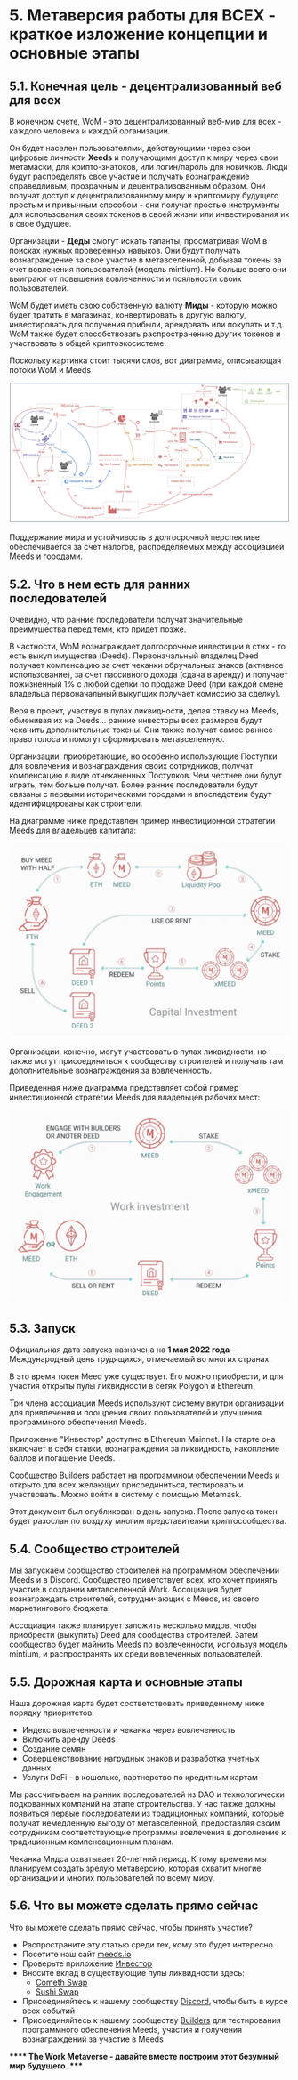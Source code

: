 # 5. Метаверсия работы для ВСЕХ - краткое изложение концепции и основные этапы

## 5.1. Конечная цель - децентрализованный веб для всех

В конечном счете, WoM - это децентрализованный веб-мир для всех - каждого человека и каждой организации.

Он будет населен пользователями, действующими через свои цифровые личности **Xeeds** и получающими доступ к миру через свои метамаски, для крипто-знатоков, или логин/пароль для новичков. Люди будут распределять свое участие и получать вознаграждение справедливым, прозрачным и децентрализованным образом. Они получат доступ к децентрализованному миру и криптомиру будущего простым и привычным способом - они получат простые инструменты для использования своих токенов в своей жизни или инвестирования их в свое будущее.

Организации - **Деды** смогут искать таланты, просматривая WoM в поисках нужных проверенных навыков. Они будут получать вознаграждение за свое участие в метавселенной, добывая токены за счет вовлечения пользователей (модель mintium). Но больше всего они выиграют от повышения вовлеченности и лояльности своих пользователей.

WoM будет иметь свою собственную валюту **Миды** - которую можно будет тратить в магазинах, конвертировать в другую валюту, инвестировать для получения прибыли, арендовать или покупать и т.д. WoM также будет способствовать распространению других токенов и участвовать в общей криптоэкосистеме.

Поскольку картинка стоит тысячи слов, вот диаграмма, описывающая потоки WoM и Meeds

![Потоки WoM и Meeds](en/img/wom-flows.png)

Поддержание мира и устойчивость в долгосрочной перспективе обеспечивается за счет налогов, распределяемых между ассоциацией Meeds и городами.

## 5.2. Что в нем есть для ранних последователей

Очевидно, что ранние последователи получат значительные преимущества перед теми, кто придет позже.

В частности, WoM вознаграждает долгосрочные инвестиции в стих - то есть выкуп имущества (Deeds). Первоначальный владелец Deed получает компенсацию за счет чеканки обручальных знаков (активное использование), за счет пассивного дохода (сдача в аренду) и получает пожизненный 1% с любой сделки по продаже Deed (при каждой смене владельца первоначальный выкупщик получает комиссию за сделку).

Веря в проект, участвуя в пулах ликвидности, делая ставку на Meeds, обменивая их на Deeds... ранние инвесторы всех размеров будут чеканить дополнительные токены. Они также получат самое раннее право голоса и помогут сформировать метавселенную.

Организации, приобретающие, но особенно использующие Поступки для вовлечения и вознаграждения своих сотрудников, получат компенсацию в виде отчеканенных Поступков. Чем честнее они будут играть, тем больше получат. Более ранние последователи будут связаны с первыми историческими городами и впоследствии будут идентифицированы как строители.

На диаграмме ниже представлен пример инвестиционной стратегии Meeds для владельцев капитала:

![Инвестиционная стратегия Meeds для владельцев капитала](en/img/invest-capital.png)

Организации, конечно, могут участвовать в пулах ликвидности, но также могут присоединиться к сообществу строителей и получать там дополнительные вознаграждения за вовлеченность.

Приведенная ниже диаграмма представляет собой пример инвестиционной стратегии Meeds для владельцев рабочих мест:

![Инвестиционная стратегия Meeds для владельцев рабочих мест](en/img/invest-work.png)

## 5.3. Запуск

Официальная дата запуска назначена на **1 мая 2022 года** - Международный день трудящихся, отмечаемый во многих странах.

В это время токен Meed уже существует. Его можно приобрести, и для участия открыты пулы ликвидности в сетях Polygon и Ethereum.

Три члена ассоциации Meeds используют систему внутри организации для привлечения и поощрения своих пользователей и улучшения программного обеспечения Meeds.

Приложение "Инвестор" доступно в Ethereum Mainnet. На старте она включает в себя ставки, вознаграждения за ликвидность, накопление баллов и погашение Deeds.

Сообщество Builders работает на программном обеспечении Meeds и открыто для всех желающих присоединиться, тестировать и участвовать. Можно войти в систему с помощью Metamask.

Этот документ был опубликован в день запуска. После запуска токен будет разослан по воздуху многим представителям криптосообщества.

## 5.4. Сообщество строителей

Мы запускаем сообщество строителей на программном обеспечении Meeds и в Discord. Сообщество приветствует всех, кто хочет принять участие в создании метавселенной Work. Ассоциация будет вознаграждать строителей, сотрудничающих с Meeds, из своего маркетингового бюджета.

Ассоциация также планирует заложить несколько мидов, чтобы приобрести (выкупить) Deed для сообщества строителей. Затем сообщество будет майнить Meeds по вовлеченности, используя модель mintium, и распространять их среди вовлеченных пользователей.

## 5.5. Дорожная карта и основные этапы

Наша дорожная карта будет соответствовать приведенному ниже порядку приоритетов:

- Индекс вовлеченности и чеканка через вовлеченность
- Включить аренду Deeds
- Создание семян
- Совершенствование нагрудных знаков и разработка учетных данных
- Услуги DeFi - в кошельке, партнерство по кредитным картам

Мы рассчитываем на ранних последователей из DAO и технологически подкованных компаний на этапе строительства. У нас также должны появиться первые последователи из традиционных компаний, которые получат немедленную выгоду от метавселенной, предоставляя своим сотрудникам соответствующие программы вовлечения в дополнение к традиционным компенсационным планам.

Чеканка Мидса охватывает 20-летний период. К тому времени мы планируем создать зрелую метаверсию, которая охватит многие организации и многих пользователей по всему миру.

## 5.6. Что вы можете сделать прямо сейчас

Что вы можете сделать прямо сейчас, чтобы принять участие?

- Распространите эту статью среди тех, кому это будет интересно
- Посетите наш сайт [meeds.io](https://www.meeds.io/)
- Проверьте приложение [Инвестор](https://meeds.io/investors)
- Вносите вклад в существующие пулы ликвидности здесь:
  - [Cometh Swap](https://swap.cometh.io/)
  - [Sushi Swap](https://sushi.com)
- Присоединяйтесь к нашему сообществу [Discord](https://discord.com/invite/hAuADSq3), чтобы быть в курсе всех событий
- Присоединяйтесь к нашему сообществу [Builders](https://meeds.io/builders) для тестирования программного обеспечения Meeds, участия и получения вознаграждений за участие в Meeds

**\*\*\*\* The Work Metaverse - давайте вместе построим этот безумный мир будущего. \*\*\***